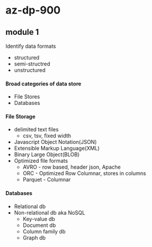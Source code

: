 # az-dp-900

## module 1
Identify data formats
+ structured 
+ semi-structred
+ unstructured

#### Broad categories of data store
+ File Stores
+ Databases

#### File Storage
+ delimited text files
  + csv, tsv, fixed width 
+ Javascript Object Notation(JSON)
+ Extensible Markup Language(XML)
+ Binary Large Object(BLOB)
+ Optimized file formats
  + AVRO - row based, header json, Apache 
  + ORC - Optimized Row Columnar, stores in columns
  + Parquet - Columnar

#### Databases
+ Relational db
+ Non-relational db aka NoSQL
  + Key-value db
  + Document db
  + Column family db
  + Graph db
